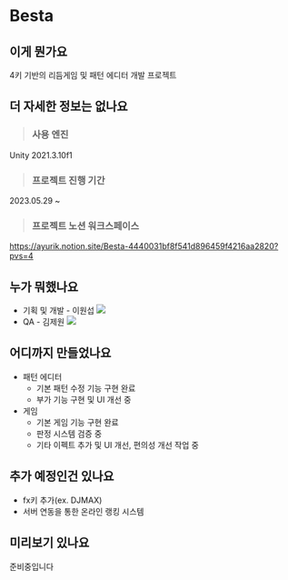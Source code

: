 # Besta
## 이게 뭔가요
4키 기반의 리듬게임 및 패턴 에디터 개발 프로젝트
## 더 자세한 정보는 없나요
>### 사용 엔진
Unity 2021.3.10f1
>### 프로젝트 진행 기간
2023.05.29 ~
>### 프로젝트 노션 워크스페이스
https://ayurik.notion.site/Besta-4440031bf8f541d896459f4216aa2820?pvs=4
## 누가 뭐했나요
- 기획 및 개발 - 이원섭
  <a href="https://github.com/ayuriK152">
      <img src="http://img.shields.io/badge/ayuriK152-green?style=social&logo=github"/>
  </a>
- QA - 김제원
  <a href="https://github.com/vJEKKYv">
      <img src="http://img.shields.io/badge/vJEKKYv-green?style=social&logo=github"/>
  </a>
## 어디까지 만들었나요
- 패턴 에디터
  - 기본 패턴 수정 기능 구현 완료
  - 부가 기능 구현 및 UI 개선 중
- 게임
  - 기본 게임 기능 구현 완료
  - 판정 시스템 검증 중
  - 기타 이펙트 추가 및 UI 개선, 편의성 개선 작업 중
## 추가 예정인건 있나요
- fx키 추가(ex. DJMAX)
- 서버 연동을 통한 온라인 랭킹 시스템
## 미리보기 있나요
준비중입니다
